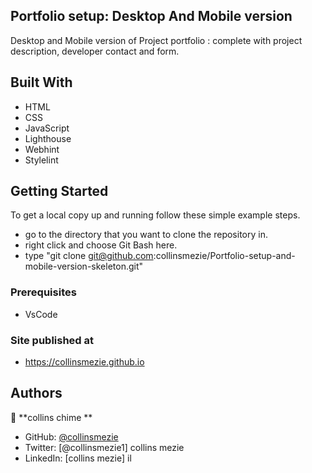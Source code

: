 ## Portfolio setup: Desktop And Mobile version

Desktop and Mobile version of Project portfolio :
complete with project description, developer contact and form. 



## Built With

- HTML
- CSS
- JavaScript
- Lighthouse
- Webhint
- Stylelint

## Getting Started
To get a local copy up and running follow these simple example steps.

- go to the directory that you want to clone the repository in.
- right click and choose Git Bash here.
- type "git clone git@github.com:collinsmezie/Portfolio-setup-and-mobile-version-skeleton.git"

### Prerequisites
- VsCode

### Site published at 
- https://collinsmezie.github.io

## Authors
👤 **collins chime **

- GitHub: [@collinsmezie](https://github.com/collinsmezie)
- Twitter: [@collinsmezie1] collins mezie
- LinkedIn: [collins mezie]
il